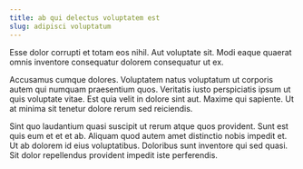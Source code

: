 ```yaml
---
title: ab qui delectus voluptatem est
slug: adipisci voluptatum
---
```


Esse dolor corrupti et totam eos nihil. Aut voluptate sit. Modi eaque quaerat omnis inventore consequatur dolorem consequatur ut ex.

Accusamus cumque dolores. Voluptatem natus voluptatum ut corporis autem qui numquam praesentium quos. Veritatis iusto perspiciatis ipsum ut quis voluptate vitae. Est quia velit in dolore sint aut. Maxime qui sapiente. Ut at minima sit tenetur dolore rerum sed reiciendis.

Sint quo laudantium quasi suscipit ut rerum atque quos provident. Sunt est quis eum et et et ab. Aliquam quod autem amet distinctio nobis impedit et. Ut ab dolorem id eius voluptatibus. Doloribus sunt inventore qui sed quasi. Sit dolor repellendus provident impedit iste perferendis.
